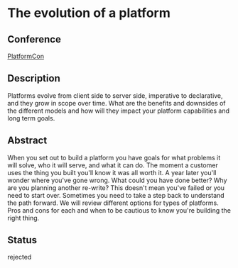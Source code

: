 # The evolution of a platform

## Conference

[PlatformCon](https://platformcon.com/)

## Description

Platforms evolve from client side to server side, imperative to declarative, and they grow in scope over time. What are the benefits and downsides of the different models and how will they impact your platform capabilities and long term goals.

## Abstract

When you set out to build a platform you have goals for what problems it will solve, who it will serve, and what it can do. The moment a customer uses the thing you built you'll know it was all worth it. A year later you'll wonder where you've gone wrong. What could you have done better? Why are you planning another re-write?
This doesn't mean you've failed or you need to start over. Sometimes you need to take a step back to understand the path forward. We will review different options for types of platforms. Pros and cons for each and when to be cautious to know you're building the right thing.

## Status

rejected
